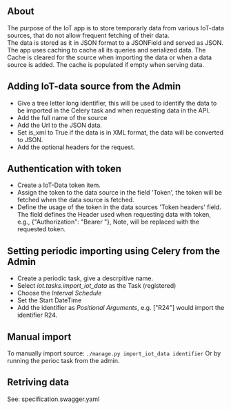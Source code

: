 ## About
The purpose of the IoT app is to store temporarly data from various IoT-data sources, that do not allow frequent fetching of their data.  
The data is stored as it in JSON format to a JSONField and served as JSON. The app uses caching to cache all its queries and serialized data. The Cache is cleared for the source when importing the data or when a data source is added. The cache is populated if empty when serving data. 

## Adding IoT-data source from the Admin
* Give a tree letter long identifier, this will be used to identify the data
to be imported in the Celery task and when requesting data in the API.
* Add the full name of the source 
* Add the Url to the JSON data. 
* Set is_xml to True if the data is in XML format, the data will be converted to JSON.
* Add the optional headers for the request.

## Authentication with token
* Create a IoT-Data token item. 
* Assign the token to the data source in the field 'Token', the token will be fetched when the data source is fetched.
* Define the usage of the token in the data sources 'Token headers' field. The field defines the Header used when requesting data with token, e.g., {"Authorization": "Bearer <token>"}, Note, <token> will be replaced with the requested token.


## Setting periodic importing using Celery from the Admin
* Create a periodic task, give a descrpitive name.
* Select *iot.tasks.import_iot_data* as the Task (registered) 
* Choose the *Interval Schedule*
* Set the Start DateTime
* Add the identifier as *Positional Arguments*, e.g. ["R24"] would import the identifier R24. 

## Manual import
To manually import source:
`./manage.py import_iot_data identifier`
Or by running the perioc task from the admin. 

## Retriving data
See: specification.swagger.yaml